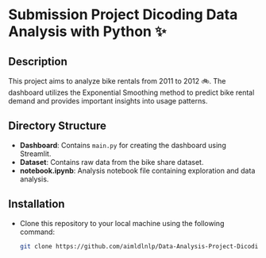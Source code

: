# Submission Project Dicoding Data Analysis with Python ✨

## Description
This project aims to analyze bike rentals from 2011 to 2012 🚲. The dashboard utilizes the Exponential Smoothing method to predict bike rental demand and provides important insights into usage patterns.

## Directory Structure
* **Dashboard**: Contains `main.py` for creating the dashboard using Streamlit.
* **Dataset**: Contains raw data from the bike share dataset.
* **notebook.ipynb**: Analysis notebook file containing exploration and data analysis.

## Installation
- Clone this repository to your local machine using the following command:
  ```bash
  git clone https://github.com/aimldlnlp/Data-Analysis-Project-Dicoding.git
